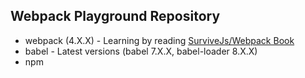 Webpack Playground Repository
---

* webpack (4.X.X) - Learning by reading [SurviveJs/Webpack Book](https://github.com/survivejs/webpack-book)
* babel - Latest versions (babel 7.X.X, babel-loader 8.X.X)
* npm